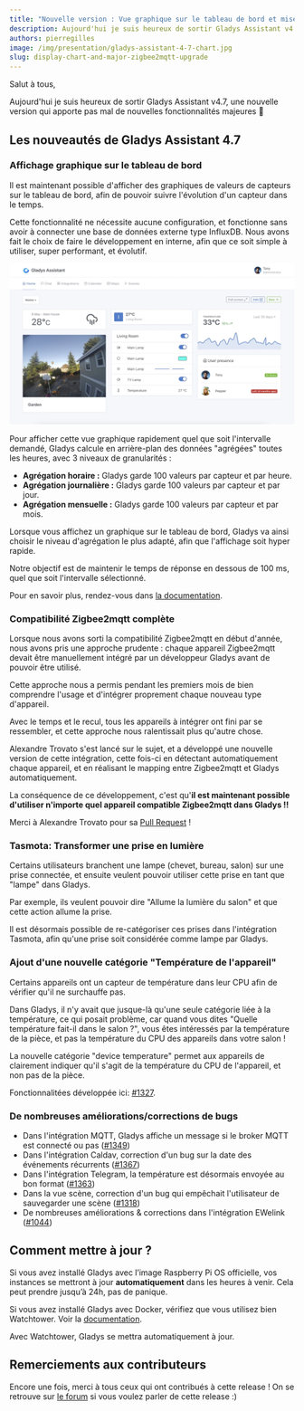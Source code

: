 ```yaml
---
title: "Nouvelle version : Vue graphique sur le tableau de bord et mise à jour majeure de Zigbee2mqtt"
description: Aujourd'hui je suis heureux de sortir Gladys Assistant v4.7, une nouvelle version qui apporte de nombreuses fonctionnalités demandées par la communauté !
authors: pierregilles
image: /img/presentation/gladys-assistant-4-7-chart.jpg
slug: display-chart-and-major-zigbee2mqtt-upgrade
---
```


Salut à tous,

Aujourd'hui je suis heureux de sortir Gladys Assistant v4.7, une nouvelle version qui apporte pas mal de nouvelles fonctionnalités majeures 🚀

## Les nouveautés de Gladys Assistant 4.7

### Affichage graphique sur le tableau de bord

Il est maintenant possible d'afficher des graphiques de valeurs de capteurs sur le tableau de bord, afin de pouvoir suivre l'évolution d'un capteur dans le temps.

Cette fonctionnalité ne nécessite aucune configuration, et fonctionne sans avoir à connecter une base de données externe type InfluxDB. Nous avons fait le choix de faire le développement en interne, afin que ce soit simple à utiliser, super performant, et évolutif.

![Affichage graphique Gladys Assistant](../../../static/img/articles/fr/gladys-4-7/chart-dashboard.jpg)

Pour afficher cette vue graphique rapidement quel que soit l'intervalle demandé, Gladys calcule en arrière-plan des données "agrégées" toutes les heures, avec 3 niveaux de granularités :

- **Agrégation horaire :** Gladys garde 100 valeurs par capteur et par heure.
- **Agrégation journalière :** Gladys garde 100 valeurs par capteur et par jour.
- **Agrégation mensuelle :** Gladys garde 100 valeurs par capteur et par mois.

Lorsque vous affichez un graphique sur le tableau de bord, Gladys va ainsi choisir le niveau d'agrégation le plus adapté, afin que l'affichage soit hyper rapide.

Notre objectif est de maintenir le temps de réponse en dessous de 100 ms, quel que soit l'intervalle sélectionné.

Pour en savoir plus, rendez-vous dans [la documentation](/fr/docs/dashboard/chart).

### Compatibilité Zigbee2mqtt complète

Lorsque nous avons sorti la compatibilité Zigbee2mqtt en début d'année, nous avons pris une approche prudente : chaque appareil Zigbee2mqtt devait être manuellement intégré par un développeur Gladys avant de pouvoir être utilisé.

Cette approche nous a permis pendant les premiers mois de bien comprendre l'usage et d'intégrer proprement chaque nouveau type d'appareil.

Avec le temps et le recul, tous les appareils à intégrer ont fini par se ressembler, et cette approche nous ralentissait plus qu'autre chose.

Alexandre Trovato s'est lancé sur le sujet, et a développé une nouvelle version de cette intégration, cette fois-ci en détectant automatiquement chaque appareil, et en réalisant le mapping entre Zigbee2mqtt et Gladys automatiquement.

La conséquence de ce développement, c'est qu'**il est maintenant possible d'utiliser n'importe quel appareil compatible Zigbee2mqtt dans Gladys !!**

Merci à Alexandre Trovato pour sa [Pull Request](https://github.com/GladysAssistant/Gladys/pull/1302) !

### Tasmota: Transformer une prise en lumière

Certains utilisateurs branchent une lampe (chevet, bureau, salon) sur une prise connectée, et ensuite veulent pouvoir utiliser cette prise en tant que "lampe" dans Gladys.

Par exemple, ils veulent pouvoir dire "Allume la lumière du salon" et que cette action allume la prise.

Il est désormais possible de re-catégoriser ces prises dans l'intégration Tasmota, afin qu'une prise soit considérée comme lampe par Gladys.

### Ajout d'une nouvelle catégorie "Température de l'appareil"

Certains appareils ont un capteur de température dans leur CPU afin de vérifier qu'il ne surchauffe pas.

Dans Gladys, il n'y avait que jusque-là qu'une seule catégorie liée à la température, ce qui posait problème, car quand vous dites "Quelle température fait-il dans le salon ?", vous êtes intéressés par la température de la pièce, et pas la température du CPU des appareils dans votre salon !

La nouvelle catégorie "device temperature" permet aux appareils de clairement indiquer qu'il s'agit de la température du CPU de l'appareil, et non pas de la pièce.

Fonctionnalitées développée ici: [#1327](https://github.com/GladysAssistant/Gladys/commit/94acaac8fd32c3c0e0c82c581f10904d5ed36f0d).

### De nombreuses améliorations/corrections de bugs

- Dans l'intégration MQTT, Gladys affiche un message si le broker MQTT est connecté ou pas ([#1349](https://github.com/GladysAssistant/Gladys/commit/a5c95dcfbfc84b8ddde141a4e3680cae9fb659ce))
- Dans l'intégration Caldav, correction d'un bug sur la date des événements récurrents ([#1367](https://github.com/GladysAssistant/Gladys/commit/b6ab1c06e94f804c6077da7b99e5e258ef0cf475))
- Dans l'intégration Telegram, la température est désormais envoyée au bon format ([#1363](https://github.com/GladysAssistant/Gladys/commit/bcbb1234b1590fb14a2af5eef87065c966297287))
- Dans la vue scène, correction d'un bug qui empêchait l'utilisateur de sauvegarder une scène ([#1318](https://github.com/GladysAssistant/Gladys/commit/7ed2d520b8b5b6c03b539311903425393797aaa1))
- De nombreuses améliorations & corrections dans l'intégration EWelink ([#1044](https://github.com/GladysAssistant/Gladys/commit/a755d55f2ebb70983111343018b3fd9a1590933b))

## Comment mettre à jour ?

Si vous avez installé Gladys avec l’image Raspberry Pi OS officielle, vos instances se mettront à jour **automatiquement** dans les heures à venir. Cela peut prendre jusqu’à 24h, pas de panique.

Si vous avez installé Gladys avec Docker, vérifiez que vous utilisez bien Watchtower. Voir la [documentation](/fr/docs/installation/docker#mise-à-jour-automatique-avec-watchtower).

Avec Watchtower, Gladys se mettra automatiquement à jour.

## Remerciements aux contributeurs

Encore une fois, merci à tous ceux qui ont contribués à cette release ! On se retrouve sur [le forum](https://community.gladysassistant.com/) si vous voulez parler de cette release :)
